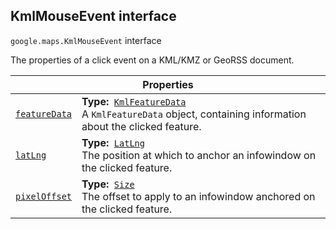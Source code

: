 
<devsite-heading text=" KmlMouseEvent interface" for="KmlMouseEvent" level="h2" link="" toc="" back-to-top=""><h2 id="KmlMouseEvent" is-upgraded="">KmlMouseEvent interface </h2></devsite-heading>
<p>
<code translate="no" dir="ltr"><span itemprop="path">google.maps</span>.<span itemprop="name">KmlMouseEvent</span></code>
interface
</p>
<p>The properties of a click event on a KML/KMZ or GeoRSS document.</p>
<div class="devsite-table-wrapper"><table class="properties responsive" summary="interface KmlMouseEvent - Properties">
<thead>
<tr><th colspan="2">Properties</th>
</tr></thead>
<tbody>
<tr id="KmlMouseEvent.featureData">
<td itemprop="property"><code translate="no" dir="ltr"><a class="secret-link" href="#KmlMouseEvent.featureData"><span>featureData</span></a></code></td>
<td><div><strong>Type:</strong>&nbsp; <code translate="no" dir="ltr"><a href="KmlFeatureData.md">KmlFeatureData</a></code></div>
<div class="desc">A <code translate="no" dir="ltr">KmlFeatureData</code> object, containing information about the clicked feature.</div></td>
</tr>
<tr id="KmlMouseEvent.latLng">
<td itemprop="property"><code translate="no" dir="ltr"><a class="secret-link" href="#KmlMouseEvent.latLng"><span>latLng</span></a></code></td>
<td><div><strong>Type:</strong>&nbsp; <code translate="no" dir="ltr"><a href="LatLng.md">LatLng</a></code></div>
<div class="desc">The position at which to anchor an infowindow on the clicked feature.</div></td>
</tr>
<tr id="KmlMouseEvent.pixelOffset">
<td itemprop="property"><code translate="no" dir="ltr"><a class="secret-link" href="#KmlMouseEvent.pixelOffset"><span>pixelOffset</span></a></code></td>
<td><div><strong>Type:</strong>&nbsp; <code translate="no" dir="ltr"><a href="Size.md">Size</a></code></div>
<div class="desc">The offset to apply to an infowindow anchored on the clicked feature.</div></td>
</tr>
</tbody>
</table></div>
<script src="replace_links.js"></script>
